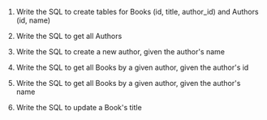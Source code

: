 1.  Write the SQL to create tables for Books (id, title, author_id) and Authors (id, name)

2.  Write the SQL to get all Authors

3.  Write the SQL to create a new author, given the author's name

4.  Write the SQL to get all Books by a given author, given the author's id

5.  Write the SQL to get all Books by a given author, given the author's name

6.  Write the SQL to update a Book's title